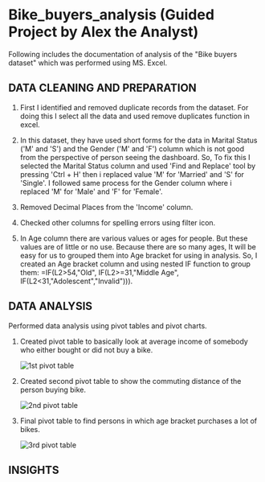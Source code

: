 # Bike_buyers_analysis (Guided Project by Alex the Analyst)
Following includes the documentation of analysis of the "Bike buyers dataset" which was performed using MS. Excel.

## DATA CLEANING AND PREPARATION

   1. First I identified and removed duplicate records from the dataset. For doing this I select all the data and used remove duplicates function in excel.
   
   2. In this dataset, they have used short forms for the data in  Marital Status ('M' and 'S') and the Gender ('M' and 'F') column which is not good from the perspective of person seeing the dashboard.
      So, To fix this I selected the Marital Status column and used 'Find and Replace' tool by pressing 'Ctrl + H' then i replaced value 'M' for 'Married' and 'S' for 'Single'. I followed same process for the 
      Gender column where i replaced 'M' for 'Male' and 'F' for 'Female'.

   3. Removed Decimal Places from the 'Income' column.  

   4. Checked other columns for spelling errors using filter icon.
   
   5. In Age column there are various values or ages for people. But these values are of little or no use. Because there are so many ages, It will be easy for us to grouped them into Age bracket for using in 
      analysis. So, I created an Age bracket column and using nested IF function to group them: =IF(L2>54,"Old", IF(L2>=31,"Middle Age", IF(L2<31,"Adolescent","Invalid"))).


## DATA ANALYSIS

   Performed data analysis using pivot tables and pivot charts.
   
   1. Created pivot table to basically look at average income of somebody who either bought or did not buy a bike.

       ![1st pivot table](https://github.com/SparshMishra42/Bike_buyers_analysis/assets/143194226/16260d90-8310-4f2e-9f75-c85bc75204df)

   3. Created second pivot table to show the commuting distance of the person buying bike.

       ![2nd pivot table](https://github.com/SparshMishra42/Bike_buyers_analysis/assets/143194226/ff2add77-7131-45e5-a369-ba5225a8eab5)

   5. Final pivot table to find persons in which age bracket purchases a lot of bikes. 

       ![3rd pivot table](https://github.com/SparshMishra42/Bike_buyers_analysis/assets/143194226/d74177b9-767f-4bc7-98c4-08477987be05)


## INSIGHTS


